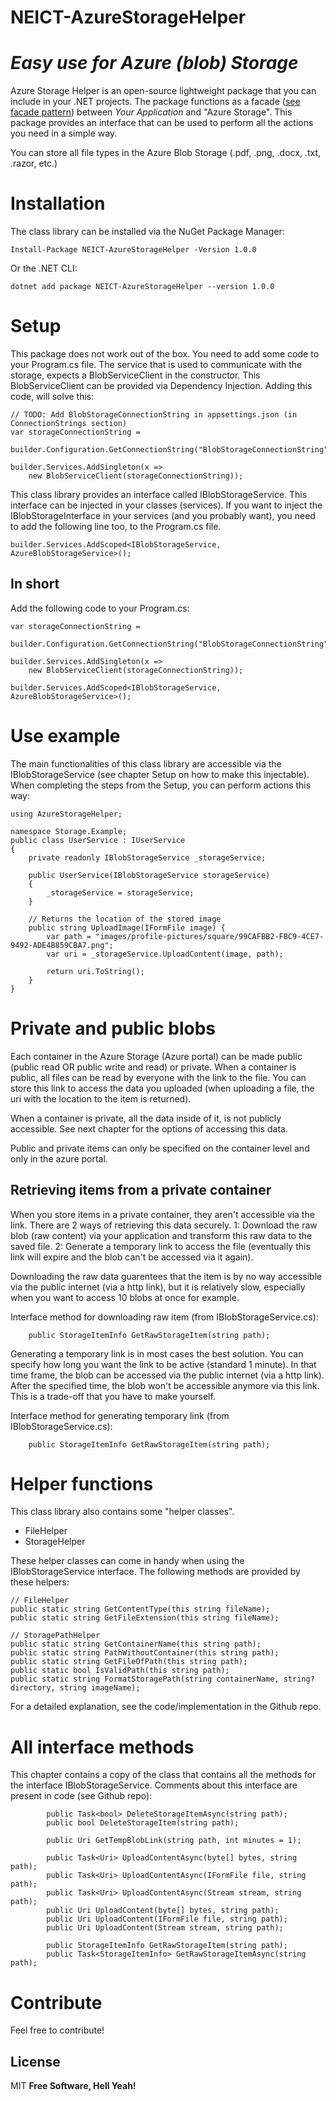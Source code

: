 ﻿# NEICT-AzureStorageHelper
# _Easy use for Azure (blob) Storage_

Azure Storage Helper is an open-source lightweight package that you can include in your .NET projects. The package functions as a facade ([see facade pattern](https://refactoring.guru/design-patterns/facade)) between _Your Application_ and "Azure Storage". This package provides an interface that can be used to perform all the actions you need in a simple way.

You can store all file types in the Azure Blob Storage (.pdf, .png, .docx, .txt, .razor, etc.)

# Installation
The class library can be installed via the NuGet Package Manager:
```
Install-Package NEICT-AzureStorageHelper -Version 1.0.0
```

Or the .NET CLI:
```
dotnet add package NEICT-AzureStorageHelper --version 1.0.0
```

# Setup
This package does not work out of the box. You need to add some code to your Program.cs file. The service that is used to communicate with the storage, expects a BlobServiceClient in the constructor. This BlobServiceClient can be provided via Dependency Injection. Adding this code, will solve this:
```
// TODO: Add BlobStorageConnectionString in appsettings.json (in ConnectionStrings section)
var storageConnectionString =
    builder.Configuration.GetConnectionString("BlobStorageConnectionString");

builder.Services.AddSingleton(x =>
    new BlobServiceClient(storageConnectionString));
```

This class library provides an interface called IBlobStorageService. This interface can be injected in your classes (services). If you want to inject the IBlobStorageInterface in your services (and you probably want), you need to add the following line too, to the Program.cs file.
```
builder.Services.AddScoped<IBlobStorageService, AzureBlobStorageService>();
```


## In short
Add the following code to your Program.cs:
```
var storageConnectionString =
    builder.Configuration.GetConnectionString("BlobStorageConnectionString");

builder.Services.AddSingleton(x =>
    new BlobServiceClient(storageConnectionString));
    
builder.Services.AddScoped<IBlobStorageService, AzureBlobStorageService>();
```

# Use example
The main functionalities of this class library are accessible via the IBlobStorageService (see chapter Setup on how to make this injectable). When completing the steps from the Setup, you can perform actions this way:
```
using AzureStorageHelper;

namespace Storage.Example;
public class UserService : IUserService
{
    private readonly IBlobStorageService _storageService;

    public UserService(IBlobStorageService storageService)
    {
        _storageService = storageService;
    }
    
    // Returns the location of the stored image
    public string UploadImage(IFormFile image) {
        var path = "images/profile-pictures/square/99CAFBB2-FBC9-4CE7-9492-ADE4B859CBA7.png"; 
        var uri = _storageService.UploadContent(image, path);
        
        return uri.ToString();
    }
}
```

# Private and public blobs
Each container in the Azure Storage (Azure portal) can be made public (public read OR public write and read) or private. When a container is public, all files can be read by everyone with the link to the file. You can store this link to access the data you uploaded (when uploading a file, the uri with the location to the item is returned).

When a container is private, all the data inside of it, is not publicly accessible. See next chapter for the options of accessing this data.

Public and private items can only be specified on the container level and only in the azure portal.

## Retrieving items from a private container
When you store items in a private container, they aren't accessible via the link. There are 2 ways of retrieving this data securely. 
1: Download the raw blob (raw content) via your application and transform this raw data to the saved file.
2: Generate a temporary link to access the file (eventually this link will expire and the blob can't be accessed via it again).

Downloading the raw data guarentees that the item is by no way accessible via the public internet (via a http link), but it is relatively slow, especially when you want to access 10 blobs at once for example. 

Interface method for downloading raw item (from IBlobStorageService.cs):
```
    public StorageItemInfo GetRawStorageItem(string path);
```

Generating a temporary link is in most cases the best solution. You can specify how long you want the link to be active (standard 1 minute). In that time frame, the blob can be accessed via the public internet (via a http link). After the specified time, the blob won't be accessible anymore via this link. This is a trade-off that you have to make yourself.

Interface method for generating temporary link (from IBlobStorageService.cs):
```
    public StorageItemInfo GetRawStorageItem(string path);
```

# Helper functions
This class library also contains some "helper classes". 
- FileHelper
- StorageHelper

These helper classes can come in handy when using the IBlobStorageService interface. The following methods are provided by these helpers:
```
// FileHelper
public static string GetContentType(this string fileName);
public static string GetFileExtension(this string fileName);

// StoragePathHelper
public static string GetContainerName(this string path);
public static string PathWithoutContainer(this string path);
public static string GetFileOfPath(this string path);
public static bool IsValidPath(this string path);
public static string FormatStoragePath(string containerName, string? directory, string imageName);
```

For a detailed explanation, see the code/implementation in the Github repo.

# All interface methods
This chapter contains a copy of the class that contains all the methods for the interface IBlobStorageService. Comments about this interface are present in code (see Github repo):
```
        public Task<bool> DeleteStorageItemAsync(string path);
        public bool DeleteStorageItem(string path);
        
        public Uri GetTempBlobLink(string path, int minutes = 1);
        
        public Task<Uri> UploadContentAsync(byte[] bytes, string path);
        public Task<Uri> UploadContentAsync(IFormFile file, string path);
        public Task<Uri> UploadContentAsync(Stream stream, string path);
        public Uri UploadContent(byte[] bytes, string path);
        public Uri UploadContent(IFormFile file, string path);
        public Uri UploadContent(Stream stream, string path);

        public StorageItemInfo GetRawStorageItem(string path);
        public Task<StorageItemInfo> GetRawStorageItemAsync(string path);
```

# Contribute
Feel free to contribute!

## License

MIT
**Free Software, Hell Yeah!**

